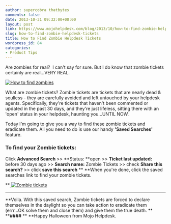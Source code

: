 ```yaml
---
author: supercobra thatbytes
comments: false
date: 2013-10-31 09:32:00+00:00
layout: post
link: https://www.mojohelpdesk.com/blog/2013/10/how-to-find-zombie-helpdesk-tickets/
slug: how-to-find-zombie-helpdesk-tickets
title: How to Find Zombie Helpdesk Tickets
wordpress_id: 84
categories:
- Product Tips
---
```


Are zombies for real?  I can't say for sure. But I do know that zombie tickets certainly are real...VERY REAL.
<!-- more -->


[![How to find zombies](http://www.mojohelpdesk.com/blog/wordpress/wp-content/uploads/2013/10/How-to-find-zombies.png)](http://www.mojohelpdesk.com/blog/wordpress/wp-content/uploads/2013/10/How-to-find-zombies.png)


What are zombie tickets? Zombie tickets are tickets that are nearly dead & soulless - they are carefully avoided and left untouched by your helpdesk agents. Specifically, they're tickets that haven't been commented or updated in the past 30 days, and they're just lifeless, sitting there with an 'open' status in your helpdesk, haunting you...UNTIL NOW.

Today I'm going to give you a way to find these zombie tickets and eradicate them. All you need to do is use our handy **'Saved Searches'** feature.


### To find your Zombie tickets:


Click **Advanced Search** >> **Status: **open >> **Ticket last updated:** before 30 days ago >> **Search name:** Zombie Tickets >> check **Share this search?** >> click **save this search**
**
**When you're done, click the saved searches link to find your zombie tickets.

**[
](http://www.mojohelpdesk.com/blog/wordpress/wp-content/uploads/2013/10/19-2.png)[![Zombie tickets](http://www.mojohelpdesk.com/blog/wordpress/wp-content/uploads/2013/10/Zombie-tickets.png)](http://www.mojohelpdesk.com/blog/wordpress/wp-content/uploads/2013/10/Zombie-tickets.png)
****
**Voila. With this saved search, Zombie tickets are forced to declare themselves in the daylight so you can take action to eradicate them (errr...OK solve them and close them) and give them the true death.
**
****####**
**
**Happy Halloween from Mojo Helpdesk.
